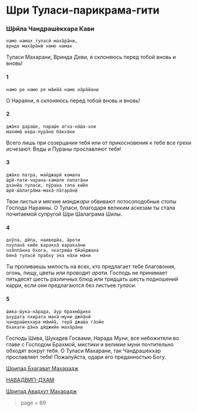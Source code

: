 # Шри Туласи-парикрама-гити

### Ш́рӣла Чандраш́екхара Кави

    намо намах̣ туласӣ маха̄ра̄н̣и,
    вр̣нде маха̄ра̄н̣ӣ намо намах̣

Туласи Махарани, Вринда Деви, я склоняюсь перед тобой вновь и вновь!

#### 1

    намо ре намо ре ма̄ийа̄ намо на̄ра̄йан̣и

О Нараяни, я склоняюсь перед тобой вновь и вновь!

#### 2

    джа̄ко дараш́е, параш́е агха-на̄ш́а-хои
    махима̄ веда-пура̄н̣е ба̄кха̄ни

Всего лишь при созерцании тебя или от прикосновения к тебе все грехи исчезают. Веды и Пураны прославляют тебя!

#### 3

    джа̄ко патра, ман̃джарӣ комала
    ш́рӣ-пати-чаран̣а-камале лапат̣а̄ни
    дханйа туласи, пӯрана тапа кийе
    ш́рӣ-ш́а̄лагра̄ма-маха̄-па̄т̣ара̄н̣ӣ

Твои листья и мягкие *манджари* обвивают лотосоподобные стопы Господа Нараяны. О Туласи, благодаря великим аскезам ты стала почитаемой супругой Шри Шалаграма Шилы.

#### 4

    дхӯпа, дӣпа, наиведйа, а̄роти
    пхулана̄ кийе варакха̄ варакха̄ни
    чха̄ппа̄нна бхога, чхатриш́а бйан̃джана
    бина̄ туласӣ прабху эка на̄хи ма̄ни

Ты проливаешь милость на всех, кто предлагает тебе благовония, огонь, пищу, цветы или проводит *арати*. Господь не принимает пятьдесят шесть различных блюд или тридцать шесть подношений карри, если они предлагаются без листьев *туласи*.

#### 5

    ш́ива-ш́ука-на̄рада, а̄ур брахма̄дико
    д̣худ̣ата пхирата маха̄-муни джн̃а̄нӣ
    чандраш́екхара ма̄ийа̄, тера̄ джаш́а га̄ойе
    бхакати-да̄на дӣджийе маха̄ра̄н̣и

Господь Шива, Шукадев Госвами, Нарада Муни, все небожители во главе с Господом Брахмой, мистики и великие муни почтительно обходят вокруг тебя. О Туласи Махарани, так Чандрашекхар прославляет тебя! Пожалуйста, одари его преданностью Богу.


[Шрипад Бхагават Махарадж](https://soundcloud.com/huron/zyduuvl10hcp)

[НАВАДВИП-ДХАМ](https://soundcloud.com/bharatimaharaj/navadwip-scsm-kobe-sri)

[Шрипад Авадхут Махарадж](https://soundcloud.com/bharatimaharaj/avadxut-maxaradzh-shri-tulasi)


> page = 69